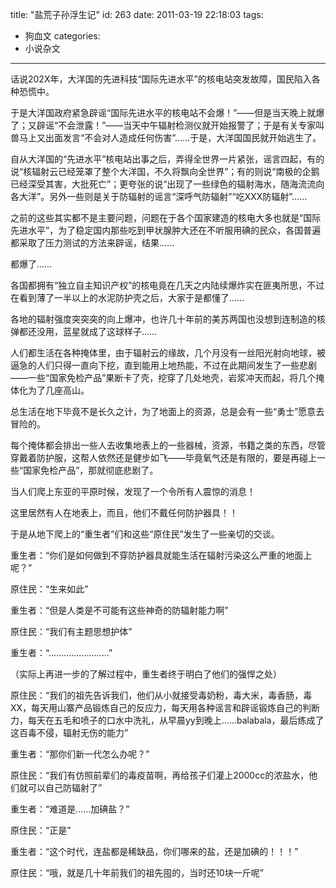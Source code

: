 title: "盐荒子孙浮生记"
id: 263
date: 2011-03-19 22:18:03
tags: 
- 狗血文
categories: 
- 小说杂文
---

话说202X年，大洋国的先进科技“国际先进水平”的核电站突发故障，国民陷入各种恐慌中。

于是大洋国政府紧急辟谣“国际先进水平的核电站不会爆！”——但是当天晚上就爆了；又辟谣“不会泄露！”——当天中午辐射检测仪就开始报警了；于是有关专家叫兽马上又出面发言“不会对人造成任何伤害”……于是，大洋国国民就开始逃生了。<!--more-->

自从大洋国的“先进水平”核电站出事之后，弄得全世界一片紧张，谣言四起，有的说“核辐射云已经笼罩了整个大洋国，不久将飘向全世界”；有的则说“南极的企鹅已经深受其害，大批死亡”；更夸张的说“出现了一些绿色的辐射海水，随海流流向各大洋”。另外一些则是关于防辐射的谣言“深呼气防辐射”“吃XXX防辐射”……

之前的这些其实都不是主要问题，问题在于各个国家建造的核电大多也就是“国际先进水平”，为了稳定国内那些吃到甲状腺肿大还在不听服用碘的民众，各国普遍都采取了压力测试的方法来辟谣，结果……

都爆了……

各国都拥有“独立自主知识产权”的核电竟在几天之内陆续爆炸实在匪夷所思，不过在看到薄了一半以上的水泥防护壳之后，大家于是都懂了……

各地的辐射强度突突突的向上爆冲，也许几十年前的美苏两国也没想到连制造的核弹都还没用，蓝星就成了这球样子……

人们都生活在各种掩体里，由于辐射云的缘故，几个月没有一丝阳光射向地球，被逼急的人们只得一直向下挖，直到能用上地热能，不过在此期间发生了一些悲剧——一些“国家免检产品”果断卡了壳，挖穿了几处地壳，岩浆冲天而起，将几个掩体化为了几座高山。

总生活在地下毕竟不是长久之计，为了地面上的资源，总是会有一些“勇士”愿意去冒险的。

每个掩体都会排出一些人去收集地表上的一些器械，资源，书籍之类的东西，尽管穿戴着防护服，这帮人依然还是健步如飞——毕竟氧气还是有限的，要是再碰上一些“国家免检产品”，那就彻底悲剧了。

当人们爬上东亚的平原时候，发现了一个令所有人震惊的消息！

这里居然有人在地表上，而且，他们不戴任何防护器具！！

于是从地下爬上的“重生者”们和这些“原住民”发生了一些亲切的交谈。

重生者：“你们是如何做到不穿防护器具就能生活在辐射污染这么严重的地面上呢？”

原住民：“生来如此”

重生者：“但是人类是不可能有这些神奇的防辐射能力啊”

原住民：“我们有主题思想护体”

重生者：“……………………”

（实际上再进一步的了解过程中，重生者终于明白了他们的强悍之处）

原住民：“我们的祖先告诉我们，他们从小就接受毒奶粉，毒大米，毒香肠，毒XX，每天用山寨产品锻炼自己的反应力，每天用各种谣言和辟谣锻炼自己的判断力，每天在五毛和喷子的口水中洗礼，从早晨yy到晚上……balabala，最后练成了这百毒不侵，辐射无伤的能力”

重生者：“那你们新一代怎么办呢？”

原住民：“我们有仿照前辈们的毒疫苗啊，再给孩子们灌上2000cc的浓盐水，他们就可以自己防辐射了”

重生者：“难道是……加碘盐？”

原住民：“正是”

重生者：“这个时代，连盐都是稀缺品，你们哪来的盐，还是加碘的！！！”

原住民：“哦，就是几十年前我们的祖先囤的，当时还10块一斤呢”